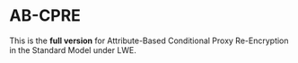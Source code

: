 # AB-CPRE
This is the **full version** for Attribute-Based Conditional Proxy Re-Encryption in the Standard Model under LWE.
